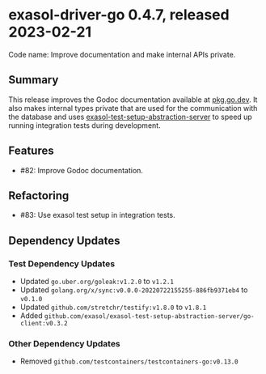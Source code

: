 # exasol-driver-go 0.4.7, released 2023-02-21

Code name: Improve documentation and make internal APIs private.

## Summary

This release improves the Godoc documentation available at [pkg.go.dev](https://pkg.go.dev/github.com/exasol/exasol-driver-go). It also makes internal types private that are used for the communication with the database and uses [exasol-test-setup-abstraction-server](https://pkg.go.dev/github.com/exasol/exasol-test-setup-abstraction-server/go-client) to speed up running integration tests during development.

## Features

* #82: Improve Godoc documentation.

## Refactoring

* #83: Use exasol test setup in integration tests.

## Dependency Updates

### Test Dependency Updates

* Updated `go.uber.org/goleak:v1.2.0` to `v1.2.1`
* Updated `golang.org/x/sync:v0.0.0-20220722155255-886fb9371eb4` to `v0.1.0`
* Updated `github.com/stretchr/testify:v1.8.0` to `v1.8.1`
* Added `github.com/exasol/exasol-test-setup-abstraction-server/go-client:v0.3.2`

### Other Dependency Updates

* Removed `github.com/testcontainers/testcontainers-go:v0.13.0`
